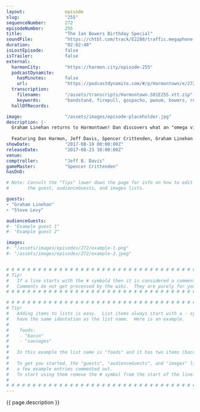 ```yaml
---
layout:               episode
slug:                 "255"
sequenceNumber:       272
episodeNumber:        255
title:                "The Ian Bowers Birthday Special"
soundFile:            "https://chtbl.com/track/E2288/traffic.megaphone.fm/STA5773768330.mp3?updated=1596591567"
duration:             "02:02:48"
isLostEpisode:        false
isTrailer:            false
external:
  harmonCity:         "https://harmon.city/episode-255"
  podcastDynamite:
    hasMinutes:       false
    url:              "https://podcastdynamite.com/#/p/Harmontown/e/272/255"
  transcription:
    filename:         "/assets/transcripts/Harmontown.S01E255.vtt.zip"
    keywords:         "bandstand, firepull, gospacho, pwnum, bowers, rotunda, mounds, dupa, hooded, turkish, virgins, incel, yiddish, mist, peeled, involuntary, flammable, alarming, pepe, python, arthur, beetle, cuck, leno, shambling"
  hallOfRecords:      

image:                "/assets/images/episode-placeholder.jpg"
description: |-
  Graham Linehan returns to Harmontown! Dan discovers what an "omega virgin" is by a dramatic reading of an incident involving creepy soup.
  
  Featuring Dan Harmon, Jeff Davis, Spencer Crittenden, Graham Linehan and Steve Levy.
showDate:             "2017-08-19 00:00:00Z"
releaseDate:          "2017-08-23 10:00:00Z"
venue:                
comptroller:          "Jeff B. Davis"
gameMaster:           "Spencer Crittenden"
hasDnD:               

# Note: Consult the "Tips" lower down the page for info on how to edit
#       the guest, audienceGuests, and images lists.

guests:
- "Graham Linehan"
- "Steve Levy"

audienceGuests:
#- "Example guest 1"
#- "Example guest 2"

images:
#- "/assets/images/episodes/272/example-1.png"
#- "/assets/images/episodes/272/example-2.jpeg"


# # # # # # # # # # # # # # # # # # # # # # # # # # # # # # # # # # # # # # # # # # # # #
# Tip!
#   If a line starts with the # symbold then it is considered a comment.
#   Comments do not get processed by the wiki.  They are purely for your information.
# # # # # # # # # # # # # # # # # # # # # # # # # # # # # # # # # # # # # # # # # # # # #

# # # # # # # # # # # # # # # # # # # # # # # # # # # # # # # # # # # # # # # # # # # # #
# Tip!
#   Adding items to lists is easy.  List items always start with a - symbol and have
#   have the same identation as the list name.  Here is an example.
#
#    foods:
#    - "bacon"
#    - "sausages"
#
#   In this example the list name is "foods" and it has two items (bacon, and sausages).
#
#   To get you started, the "guests", "audienceGuests", and "images" lists below have
#   a few example entries commented out.
#   To start using them remove the # symbol from the start of the line.
#
# # # # # # # # # # # # # # # # # # # # # # # # # # # # # # # # # # # # # # # # # # # # #
---
```


<!-- The episode description will be rendered here -->
{{ page.description }}

<!-- Add your content BELOW here -->
<!-- vvvvvvvvvvvvvvvvvvvvvvvvvvv -->




<!-- ^^^^^^^^^^^^^^^^^^^^^^^^^^^ -->
<!-- Add your content ABOVE here -->

<!-- The episode gallery will be rendered here -->